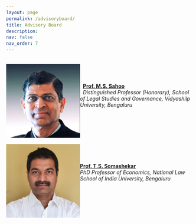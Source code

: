 ```yaml
---
layout: page
permalink: /advisoryboard/
title: Advisory Board 
description:
nav: false
nav_order: 7
---
```

\
[<img align="left" src="/assets/img/prof_ms_sahoo.jpeg" alt="Prof. M. S. Sahoo" width="200"/>](https://sahooregulatorychambers.in/)
\
\
\
&nbsp;&nbsp;[__Prof. M.S. Sahoo__](https://vidyashilp.edu.in/sahoo/) 
\
&nbsp;&nbsp;_Distinguished Professor (Honorary), School of Legal Studies and Governance, Vidyashilp University, Bengaluru_
<br clear="left"/>
\
[<img align="left" src="/assets/img/prof_somashekar.jpg" alt="Prof. T. S. Somashekar" width="200"/>](https://www.nls.ac.in/faculty/t-s-somashekar/) 
\
\
\
 [__Prof. T.S. Somashekar__](https://www.nls.ac.in/faculty/t-s-somashekar/)
\
 _PhD Professor of Economics, National Law School of India University, Bengaluru_
 <br clear="left"/>
